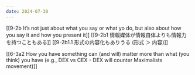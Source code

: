 ```yaml
---
date: 2024-07-30
---
```

[[9-2b It’s not just about what you say or what yo do, but also about how you say it and how you present it]]
[[9-2b1 情報媒体が情報自体よりも情報力を持つこともある]]
[[9-2b1.1 形式の内容化もありうる (形式 ＞ 内容)]]

[[6-3a2 How you have something can (and will) matter more than what (you think) you have (e.g., DEX vs CEX - DEX will counter Maximalists movement)]]